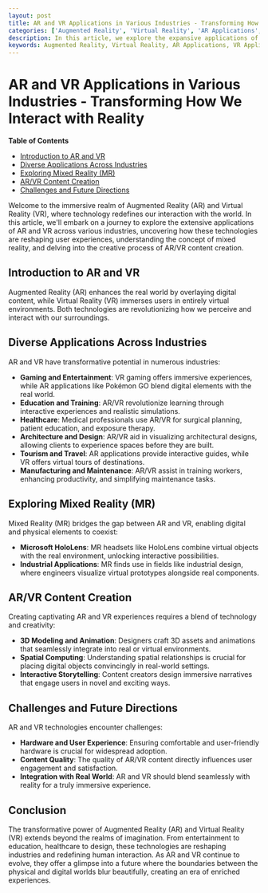 ```yaml
---
layout: post
title: AR and VR Applications in Various Industries - Transforming How We Interact with Reality
categories: ['Augmented Reality', 'Virtual Reality', 'AR Applications', 'VR Applications', 'Mixed Reality', 'AR/VR Content Creation']
description: In this article, we explore the expansive applications of Augmented Reality (AR) and Virtual Reality (VR) across various industries, uncovering how these technologies are reshaping user experiences, introducing the concept of mixed reality, and delving into the creative process of AR/VR content creation.
keywords: Augmented Reality, Virtual Reality, AR Applications, VR Applications, Mixed Reality, AR/VR Content Creation
---
```

# AR and VR Applications in Various Industries - Transforming How We Interact with Reality

**Table of Contents**

- [Introduction to AR and VR](#introduction-to-ar-and-vr)
- [Diverse Applications Across Industries](#diverse-applications-across-industries)
- [Exploring Mixed Reality (MR)](#exploring-mixed-reality-mr)
- [AR/VR Content Creation](#arvr-content-creation)
- [Challenges and Future Directions](#challenges-and-future-directions)

Welcome to the immersive realm of Augmented Reality (AR) and Virtual Reality (VR), where technology redefines our interaction with the world. In this article, we'll embark on a journey to explore the extensive applications of AR and VR across various industries, uncovering how these technologies are reshaping user experiences, understanding the concept of mixed reality, and delving into the creative process of AR/VR content creation.

## Introduction to AR and VR

Augmented Reality (AR) enhances the real world by overlaying digital content, while Virtual Reality (VR) immerses users in entirely virtual environments. Both technologies are revolutionizing how we perceive and interact with our surroundings.

## Diverse Applications Across Industries

AR and VR have transformative potential in numerous industries:

- **Gaming and Entertainment**: VR gaming offers immersive experiences, while AR applications like Pokémon GO blend digital elements with the real world.
- **Education and Training**: AR/VR revolutionize learning through interactive experiences and realistic simulations.
- **Healthcare**: Medical professionals use AR/VR for surgical planning, patient education, and exposure therapy.
- **Architecture and Design**: AR/VR aid in visualizing architectural designs, allowing clients to experience spaces before they are built.
- **Tourism and Travel**: AR applications provide interactive guides, while VR offers virtual tours of destinations.
- **Manufacturing and Maintenance**: AR/VR assist in training workers, enhancing productivity, and simplifying maintenance tasks.

## Exploring Mixed Reality (MR)

Mixed Reality (MR) bridges the gap between AR and VR, enabling digital and physical elements to coexist:

- **Microsoft HoloLens**: MR headsets like HoloLens combine virtual objects with the real environment, unlocking interactive possibilities.
- **Industrial Applications**: MR finds use in fields like industrial design, where engineers visualize virtual prototypes alongside real components.

## AR/VR Content Creation

Creating captivating AR and VR experiences requires a blend of technology and creativity:

- **3D Modeling and Animation**: Designers craft 3D assets and animations that seamlessly integrate into real or virtual environments.
- **Spatial Computing**: Understanding spatial relationships is crucial for placing digital objects convincingly in real-world settings.
- **Interactive Storytelling**: Content creators design immersive narratives that engage users in novel and exciting ways.

## Challenges and Future Directions

AR and VR technologies encounter challenges:

- **Hardware and User Experience**: Ensuring comfortable and user-friendly hardware is crucial for widespread adoption.
- **Content Quality**: The quality of AR/VR content directly influences user engagement and satisfaction.
- **Integration with Real World**: AR and VR should blend seamlessly with reality for a truly immersive experience.

## Conclusion

The transformative power of Augmented Reality (AR) and Virtual Reality (VR) extends beyond the realms of imagination. From entertainment to education, healthcare to design, these technologies are reshaping industries and redefining human interaction. As AR and VR continue to evolve, they offer a glimpse into a future where the boundaries between the physical and digital worlds blur beautifully, creating an era of enriched experiences.
